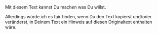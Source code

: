 Mit diesem Text kannst Du machen was Du willst.

Allerdings würde ich es fair finden, wenn Du den Text kopierst und/oder veränderst, in Deinem Text ein Hinweis auf diesen Originaltext enthalten wäre.
